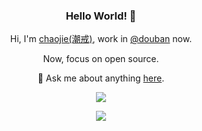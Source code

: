 <div align='center'>
<h3>Hello World! 👋</h3>

Hi, I'm [chaojie(潮戒)](https://chaojie.fun/), work in [@douban](https://en.wikipedia.org/wiki/Douban) now.

Now, focus on open source.

💬 Ask me about anything [here](https://github.com/ischaojie/ischaojie/issues).

  ![](https://visitor-badge.laobi.icu/badge?page_id=ischaojie.ischaojie) 

  <img src='http://github-profile-summary-cards.vercel.app/api/cards/profile-details?username=ischaojie&theme=github' /> 
  
</div>

